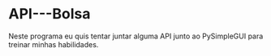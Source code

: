 # API---Bolsa
Neste programa eu quis tentar juntar alguma API junto ao PySimpleGUI para treinar minhas habilidades.
